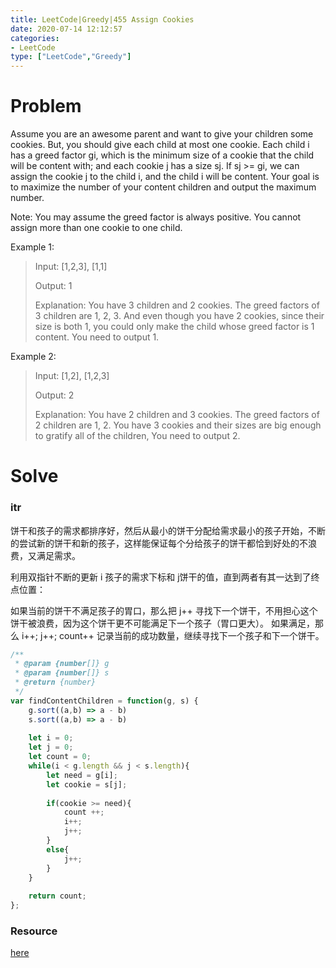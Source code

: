 ```yaml
---
title: LeetCode|Greedy|455 Assign Cookies
date: 2020-07-14 12:12:57
categories: 
- LeetCode
type: ["LeetCode","Greedy"]
---
```



# Problem 

Assume you are an awesome parent and want to give your children some cookies. But, you should give each child at most one cookie. Each child i has a greed factor gi, which is the minimum size of a cookie that the child will be content with; and each cookie j has a size sj. If sj >= gi, we can assign the cookie j to the child i, and the child i will be content. Your goal is to maximize the number of your content children and output the maximum number.

Note:
You may assume the greed factor is always positive. 
You cannot assign more than one cookie to one child.

Example 1:

> Input: [1,2,3], [1,1]
> 
> Output: 1
> 
> Explanation: You have 3 children and 2 cookies. The greed factors of 3 children are 1, 2, 3. 
> And even though you have 2 cookies, since their size is both 1, you could only make the child whose greed factor is 1 content.
> You need to output 1.

Example 2:

> Input: [1,2], [1,2,3]
> 
> Output: 2
> 
> Explanation: You have 2 children and 3 cookies. The greed factors of 2 children are 1, 2. 
> You have 3 cookies and their sizes are big enough to gratify all of the children, 
> You need to output 2.


# Solve

### itr

饼干和孩子的需求都排序好，然后从最小的饼干分配给需求最小的孩子开始，不断的尝试新的饼干和新的孩子，这样能保证每个分给孩子的饼干都恰到好处的不浪费，又满足需求。

利用双指针不断的更新 i 孩子的需求下标和 j饼干的值，直到两者有其一达到了终点位置：

如果当前的饼干不满足孩子的胃口，那么把 j++ 寻找下一个饼干，不用担心这个饼干被浪费，因为这个饼干更不可能满足下一个孩子（胃口更大）。
如果满足，那么 i++; j++; count++ 记录当前的成功数量，继续寻找下一个孩子和下一个饼干。

```javascript
/**
 * @param {number[]} g
 * @param {number[]} s
 * @return {number}
 */
var findContentChildren = function(g, s) {
    g.sort((a,b) => a - b)
    s.sort((a,b) => a - b)
    
    let i = 0;
    let j = 0;
    let count = 0;
    while(i < g.length && j < s.length){
        let need = g[i];
        let cookie = s[j];
        
        if(cookie >= need){
            count ++;
            i++;
            j++;
        }
        else{
            j++;
        }
    }
    
    return count;
};
```

### Resource

[here](https://mp.weixin.qq.com/s/7mJSpnHE319swy0LStpavQ)